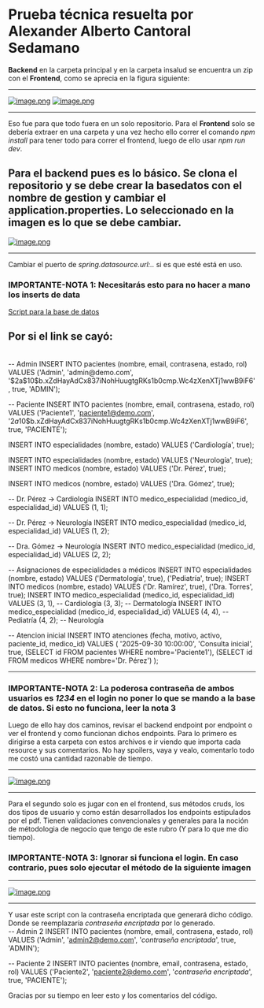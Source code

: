 # Prueba técnica resuelta por Alexander Alberto Cantoral Sedamano

**Backend** en la carpeta principal y en la carpeta insalud se encuentra un zip con el **Frontend**, como se aprecia en la figura siguiente:

---

[![image.png](https://i.postimg.cc/9QyjgSLC/image.png)](https://postimg.cc/FYFq7PtB)
[![image.png](https://i.postimg.cc/Fz0VjrsM/image.png)](https://postimg.cc/645ZKNZc)

---
Eso fue para que todo fuera en un solo repositorio.
Para el **Frontend** solo se debería extraer en una carpeta y una vez hecho ello correr el comando *npm install* para tener todo para correr el frontend, luego de ello usar *npm run dev*.

Para el backend pues es lo básico. Se clona el repositorio y se debe crear la basedatos con el nombre de **gestion** y cambiar el application.properties. Lo seleccionado en la imagen es lo que se debe cambiar.
---

[![image.png](https://i.postimg.cc/15nQ1b7L/image.png)](https://postimg.cc/PPjcmVj4)

---
Cambiar el puerto de *spring.datasource.url:..* si es que esté está en uso.

### **IMPORTANTE-NOTA 1:** Necesitarás esto para no hacer a mano los inserts de data

[Script para la base de datos](https://jumpshare.com/share/dDRxzjNGiw6EGwspaA22)

Por si el link se cayó:
<br>
---
<br>
-- Admin
INSERT INTO pacientes (nombre, email, contrasena, estado, rol)
VALUES ('Admin', 'admin@demo.com', 
        '$2a$10$b.xZdHayAdCx837iNohHuugtgRKs1b0cmp.Wc4zXenXTj1wwB9iF6', 
        true, 'ADMIN');

-- Paciente
INSERT INTO pacientes (nombre, email, contrasena, estado, rol)
VALUES ('Paciente1', 'paciente1@demo.com', 
        '$2a$10$b.xZdHayAdCx837iNohHuugtgRKs1b0cmp.Wc4zXenXTj1wwB9iF6', 
        true, 'PACIENTE');


INSERT INTO especialidades (nombre, estado)
VALUES ('Cardiología', true);

INSERT INTO especialidades (nombre, estado)
VALUES ('Neurología', true);
INSERT INTO medicos (nombre, estado)
VALUES ('Dr. Pérez', true);

INSERT INTO medicos (nombre, estado)
VALUES ('Dra. Gómez', true);

-- Dr. Pérez → Cardiología
INSERT INTO medico_especialidad (medico_id, especialidad_id)
VALUES (1, 1);

-- Dr. Pérez → Neurología
INSERT INTO medico_especialidad (medico_id, especialidad_id)
VALUES (1, 2);

-- Dra. Gómez → Neurología
INSERT INTO medico_especialidad (medico_id, especialidad_id)
VALUES (2, 2);


-- Asignaciones de especialidades a médicos
INSERT INTO especialidades (nombre, estado)
VALUES 
('Dermatología', true),
('Pediatría', true);
INSERT INTO medicos (nombre, estado)
VALUES 
('Dr. Ramírez', true),
('Dra. Torres', true);
INSERT INTO medico_especialidad (medico_id, especialidad_id)
VALUES 
(3, 1),  -- Cardiología
(3, 3);  -- Dermatología
INSERT INTO medico_especialidad (medico_id, especialidad_id)
VALUES 
(4, 4),  -- Pediatría
(4, 2);  -- Neurología

-- Atencion inicial
INSERT INTO atenciones (fecha, motivo, activo, paciente_id, medico_id)
VALUES (
    '2025-09-30 10:00:00', 
    'Consulta inicial', 
    true, 
    (SELECT id FROM pacientes WHERE nombre='Paciente1'),
    (SELECT id FROM medicos WHERE nombre='Dr. Pérez')
); 

---


### **IMPORTANTE-NOTA 2:**  La poderosa contraseña de ambos usuarios es *1234* en el login no poner lo que se mando a la base de datos. Si esto no funciona, leer la nota 3

Luego de ello hay dos caminos, revisar el backend endpoint por endpoint o ver el frontend y como funcionan dichos endpoints.
Para lo primero es dirigirse a esta carpeta con estos archivos e ir viendo que importa cada resource y sus comentarios. No hay spoilers, vaya y vealo, comentarlo todo me costó una cantidad razonable de tiempo.

---

[![image.png](https://i.postimg.cc/gJZTTP2D/image.png)](https://postimg.cc/47XPYqt7)

---
Para el segundo solo es jugar con en el frontend, sus métodos cruds, los dos tipos de usuario y como están desarrollados los endpoints estipulados por el pdf. Tienen validaciones convencionales y generales para la noción de métodologia de negocio que tengo de este rubro (Y para lo que me dio tiempo).


### **IMPORTANTE-NOTA 3:** Ignorar si funciona el login. En caso contrario, pues solo ejecutar el método de la siguiente imagen
---

[![image.png](https://i.postimg.cc/fLB7f0B4/image.png)](https://postimg.cc/Ppv8tJgK)

---
Y usar este script con la contraseña encriptada que generará dicho código. Donde se reemplazaría *contraseña encriptada* por lo generado.
<br>
-- Admin 2
INSERT INTO pacientes (nombre, email, contrasena, estado, rol)
VALUES ('Admin', 'admin2@demo.com', 
        '*contraseña encriptada*', 
        true, 'ADMIN');

-- Paciente 2
INSERT INTO pacientes (nombre, email, contrasena, estado, rol)
VALUES ('Paciente2', 'paciente2@demo.com', 
        '*contraseña encriptada*', 
        true, 'PACIENTE');

Gracias por su tiempo en leer esto y los comentarios del código.
